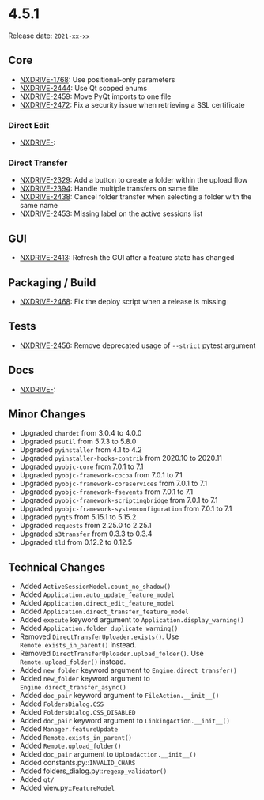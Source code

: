# 4.5.1

Release date: `2021-xx-xx`

## Core

- [NXDRIVE-1768](https://jira.nuxeo.com/browse/NXDRIVE-1768): Use positional-only parameters
- [NXDRIVE-2444](https://jira.nuxeo.com/browse/NXDRIVE-2444): Use Qt scoped enums
- [NXDRIVE-2459](https://jira.nuxeo.com/browse/NXDRIVE-2459): Move PyQt imports to one file
- [NXDRIVE-2472](https://jira.nuxeo.com/browse/NXDRIVE-2472): Fix a security issue when retrieving a SSL certificate

### Direct Edit

- [NXDRIVE-](https://jira.nuxeo.com/browse/NXDRIVE-):

### Direct Transfer

- [NXDRIVE-2329](https://jira.nuxeo.com/browse/NXDRIVE-2329): Add a button to create a folder within the upload flow
- [NXDRIVE-2394](https://jira.nuxeo.com/browse/NXDRIVE-2394): Handle multiple transfers on same file
- [NXDRIVE-2438](https://jira.nuxeo.com/browse/NXDRIVE-2438): Cancel folder transfer when selecting a folder with the same name
- [NXDRIVE-2453](https://jira.nuxeo.com/browse/NXDRIVE-2453): Missing label on the active sessions list

## GUI

- [NXDRIVE-2413](https://jira.nuxeo.com/browse/NXDRIVE-2413): Refresh the GUI after a feature state has changed

## Packaging / Build

- [NXDRIVE-2468](https://jira.nuxeo.com/browse/NXDRIVE-2468): Fix the deploy script when a release is missing

## Tests

- [NXDRIVE-2456](https://jira.nuxeo.com/browse/NXDRIVE-2456): Remove deprecated usage of `--strict` pytest argument

## Docs

- [NXDRIVE-](https://jira.nuxeo.com/browse/NXDRIVE-):

## Minor Changes

- Upgraded `chardet` from 3.0.4 to 4.0.0
- Upgraded `psutil` from 5.7.3 to 5.8.0
- Upgraded `pyinstaller` from 4.1 to 4.2
- Upgraded `pyinstaller-hooks-contrib` from 2020.10 to 2020.11
- Upgraded `pyobjc-core` from 7.0.1 to 7.1
- Upgraded `pyobjc-framework-cocoa` from 7.0.1 to 7.1
- Upgraded `pyobjc-framework-coreservices` from 7.0.1 to 7.1
- Upgraded `pyobjc-framework-fsevents` from 7.0.1 to 7.1
- Upgraded `pyobjc-framework-scriptingbridge` from 7.0.1 to 7.1
- Upgraded `pyobjc-framework-systemconfiguration` from 7.0.1 to 7.1
- Upgraded `pyqt5` from 5.15.1 to 5.15.2
- Upgraded `requests` from 2.25.0 to 2.25.1
- Upgraded `s3transfer` from 0.3.3 to 0.3.4
- Upgraded `tld` from 0.12.2 to 0.12.5

## Technical Changes

- Added `ActiveSessionModel.count_no_shadow()`
- Added `Application.auto_update_feature_model`
- Added `Application.direct_edit_feature_model`
- Added `Application.direct_transfer_feature_model`
- Added `execute` keyword argument to `Application.display_warning()`
- Added `Application.folder_duplicate_warning()`
- Removed `DirectTransferUploader.exists()`. Use `Remote.exists_in_parent()` instead.
- Removed `DirectTransferUploader.upload_folder()`. Use `Remote.upload_folder()` instead.
- Added `new_folder` keyword argument to `Engine.direct_transfer()`
- Added `new_folder` keyword argument to `Engine.direct_transfer_async()`
- Added `doc_pair` keyword argument to `FileAction.__init__()`
- Added `FoldersDialog.CSS`
- Added `FoldersDialog.CSS_DISABLED`
- Added `doc_pair` keyword argument to `LinkingAction.__init__()`
- Added `Manager.featureUpdate`
- Added `Remote.exists_in_parent()`
- Added `Remote.upload_folder()`
- Added `doc_pair` argument to `UploadAction.__init__()`
- Added constants.py::`INVALID_CHARS `
- Added folders_dialog.py::`regexp_validator()`
- Added `qt/`
- Added view.py::`FeatureModel`
